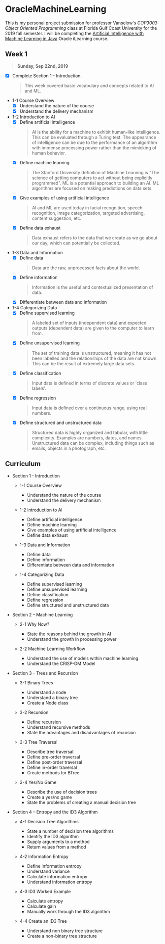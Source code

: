 

# OracleMachineLearning

This is my personal project submission for professor Vanselow's _COP3003: Object Oriented Programming_ class at Florida Gulf Coast University for the 2019 fall semester. I will be completing the [Artificial Intelligence with Machine Learning in Java](https://academy.oracle.com/en/solutions-curriculum-full.html#machinelearn) Oracle iLearning course.

## Week 1
> **Sunday, Sep 22nd, 2019**

- [X] Complete Section 1 - Introduction.
  > This week covered basic vocabulary and concepts related to AI and ML.

- 1-1 Course Overview
  - [X] Understand the nature of the course
  - [X] Understand the delivery mechanism

- 1-2 Introduction to AI
  - [X] Define artificial intelligence
    > AI is the ability for a machine to exhibit human-like intelligence. This can be evaluated through a Turing test. The appearance of intelligence can be due to the performance of an algorithm with immense processing power rather than the mimicking of human behavior.
  - [X] Define machine learning
    > The Stanford University definition of Machine Learning is "The science of getting computers to act without being explicitly programmed". ML is a potential approach to building an AI. ML algorithms are focused on making predictions on data sets.
  - [x] Give examples of using artificial intelligence
    > AI and ML are used today in facial recognition, speech recognition, image categorization, targeted advertising, content suggestion, etc.
  - [x] Define data exhaust
    > Data exhaust refers to the data that we create as we go about our day, which can potentially be collected.
  
- 1-3 Data and Information
  - [X] Define data
    > Data are the raw, unprocessed facts about the world.
  - [X] Define information
    > Information is the useful and contextualized presentation of data.  
  - [X] Differentiate between data and information
  
- 1-4 Categorizing Data
  - [X] Define supervised learning
    > A labeled set of inputs (independent data) and expected outputs (dependent data) are given to the computer to learn from. 
  - [X] Define unsupervised learning
    > The set of training data is unstructured, meaning it has not been labelled and the relationships of the data are not known. This can be the result of extremely large data sets.
  - [x] Define classification
    > Input data is defined in terms of discrete values or 'class labels'.
  - [x] Define regression
    > Input data is defined over a continuous range, using real numbers.
  - [x] Define structured and unstructured data
    > Structured data is highly organized and tabular, with little complexity. Examples are numbers, dates, and names. Unstructured data can be complex, including things such as emails, objects in a photograph, etc.

## Curriculum

- Section 1 - Introduction

  - 1-1 Course Overview
    - Understand the nature of the course
    - Understand the delivery mechanism
    
  - 1-2 Introduction to AI
    - Define artificial intelligence
    - Define machine learning
    - Give examples of using artificial intelligence
    - Define data exhaust
    
  - 1-3 Data and Information
    - Define data
    - Define information
    - Differentiate between data and information
    
  - 1-4 Categorizing Data
    - Define supervised learning
    - Define unsupervised learning
    - Define classification
    - Define regression
    - Define structured and unstructured data
    
- Section 2 – Machine Learning

  - 2-1 Why Now?
    - State the reasons behind the growth in AI
    - Understand the growth in processing power
    
  - 2-2 Machine Learning Workflow
    - Understand the use of models within machine learning
    - Understand the CRISP-DM Model

- Section 3 – Trees and Recursion

  - 3-1 Binary Trees
    - Understand a node
    - Understand a binary tree
    - Create a Node class
    
  - 3-2 Recursion
    - Define recursion
    - Understand recursive methods
    - State the advantages and disadvantages of recursion
    
  - 3-3 Tree Traversal
    - Describe tree traversal
    - Define pre-order traversal
    - Define post-order traversal
    - Define in-order traversal
    - Create methods for BTree
    
  - 3-4 Yes/No Game
    - Describe the use of decision trees
    - Create a yes/no game
    - State the problems of creating a manual decision tree
    
- Section 4 – Entropy and the ID3 Algorithm

  - 4-1 Decision Tree Algorithms
    - State a number of decision tree algorithms
    - Identify the ID3 algorithm
    - Supply arguments to a method
    - Return values from a method
    
  - 4-2 Information Entropy
    - Define information entropy
    - Understand variance
    - Calculate information entropy
    - Understand information entropy
    
  - 4-3 ID3 Worked Example
    - Calculate entropy
    - Calculate gain
    - Manually work through the ID3 algorithm
    
  - 4-4 Create an ID3 Tree
    - Understand non binary tree structure
    - Create a non-binary tree structure
